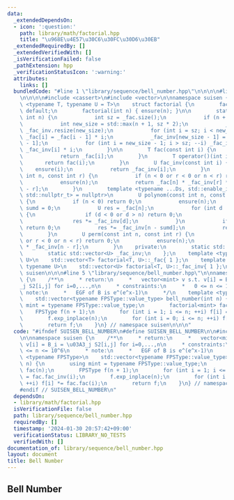 ```yaml
---
data:
  _extendedDependsOn:
  - icon: ':question:'
    path: library/math/factorial.hpp
    title: "\u968E\u4E57\u30C6\u30FC\u30D6\u30EB"
  _extendedRequiredBy: []
  _extendedVerifiedWith: []
  _isVerificationFailed: false
  _pathExtension: hpp
  _verificationStatusIcon: ':warning:'
  attributes:
    links: []
  bundledCode: "#line 1 \"library/sequence/bell_number.hpp\"\n\n\n\n#line 1 \"library/math/factorial.hpp\"\
    \n\n\n\n#include <cassert>\n#include <vector>\n\nnamespace suisen {\n    template\
    \ <typename T, typename U = T>\n    struct factorial {\n        factorial() =\
    \ default;\n        factorial(int n) { ensure(n); }\n\n        static void ensure(const\
    \ int n) {\n            int sz = _fac.size();\n            if (n + 1 <= sz) return;\n\
    \            int new_size = std::max(n + 1, sz * 2);\n            _fac.resize(new_size),\
    \ _fac_inv.resize(new_size);\n            for (int i = sz; i < new_size; ++i)\
    \ _fac[i] = _fac[i - 1] * i;\n            _fac_inv[new_size - 1] = U(1) / _fac[new_size\
    \ - 1];\n            for (int i = new_size - 1; i > sz; --i) _fac_inv[i - 1] =\
    \ _fac_inv[i] * i;\n        }\n\n        T fac(const int i) {\n            ensure(i);\n\
    \            return _fac[i];\n        }\n        T operator()(int i) {\n     \
    \       return fac(i);\n        }\n        U fac_inv(const int i) {\n        \
    \    ensure(i);\n            return _fac_inv[i];\n        }\n        U binom(const\
    \ int n, const int r) {\n            if (n < 0 or r < 0 or n < r) return 0;\n\
    \            ensure(n);\n            return _fac[n] * _fac_inv[r] * _fac_inv[n\
    \ - r];\n        }\n        template <typename ...Ds, std::enable_if_t<std::conjunction_v<std::is_integral<Ds>...>,\
    \ std::nullptr_t> = nullptr>\n        U polynom(const int n, const Ds& ...ds)\
    \ {\n            if (n < 0) return 0;\n            ensure(n);\n            int\
    \ sumd = 0;\n            U res = _fac[n];\n            for (int d : { ds... })\
    \ {\n                if (d < 0 or d > n) return 0;\n                sumd += d;\n\
    \                res *= _fac_inv[d];\n            }\n            if (sumd > n)\
    \ return 0;\n            res *= _fac_inv[n - sumd];\n            return res;\n\
    \        }\n        U perm(const int n, const int r) {\n            if (n < 0\
    \ or r < 0 or n < r) return 0;\n            ensure(n);\n            return _fac[n]\
    \ * _fac_inv[n - r];\n        }\n    private:\n        static std::vector<T> _fac;\n\
    \        static std::vector<U> _fac_inv;\n    };\n    template <typename T, typename\
    \ U>\n    std::vector<T> factorial<T, U>::_fac{ 1 };\n    template <typename T,\
    \ typename U>\n    std::vector<U> factorial<T, U>::_fac_inv{ 1 };\n} // namespace\
    \ suisen\n\n\n#line 5 \"library/sequence/bell_number.hpp\"\n\nnamespace suisen\
    \ {\n    /**\n     * return:\n     *   vector<mint> v s.t. v[i] = B_i = \u03A3\
    _j S2[i,j] for i=0,...,n\n     * constraints:\n     *   0 <= n <= 10^6\n     *\
    \ note:\n     *   EGF of B is e^(e^x-1)\n     */\n    template <typename FPSType>\n\
    \    std::vector<typename FPSType::value_type> bell_number(int n) {\n        using\
    \ mint = typename FPSType::value_type;\n        factorial<mint> fac(n);\n    \
    \    FPSType f(n + 1);\n        for (int i = 1; i <= n; ++i) f[i] = fac.fac_inv(i);\n\
    \        f.exp_inplace(n);\n        for (int i = 0; i <= n; ++i) f[i] *= fac.fac(i);\n\
    \        return f;\n    }\n} // namespace suisen\n\n\n"
  code: "#ifndef SUISEN_BELL_NUMBER\n#define SUISEN_BELL_NUMBER\n\n#include \"library/math/factorial.hpp\"\
    \n\nnamespace suisen {\n    /**\n     * return:\n     *   vector<mint> v s.t.\
    \ v[i] = B_i = \u03A3_j S2[i,j] for i=0,...,n\n     * constraints:\n     *   0\
    \ <= n <= 10^6\n     * note:\n     *   EGF of B is e^(e^x-1)\n     */\n    template\
    \ <typename FPSType>\n    std::vector<typename FPSType::value_type> bell_number(int\
    \ n) {\n        using mint = typename FPSType::value_type;\n        factorial<mint>\
    \ fac(n);\n        FPSType f(n + 1);\n        for (int i = 1; i <= n; ++i) f[i]\
    \ = fac.fac_inv(i);\n        f.exp_inplace(n);\n        for (int i = 0; i <= n;\
    \ ++i) f[i] *= fac.fac(i);\n        return f;\n    }\n} // namespace suisen\n\n\
    #endif // SUISEN_BELL_NUMBER\n"
  dependsOn:
  - library/math/factorial.hpp
  isVerificationFile: false
  path: library/sequence/bell_number.hpp
  requiredBy: []
  timestamp: '2024-01-30 20:57:42+09:00'
  verificationStatus: LIBRARY_NO_TESTS
  verifiedWith: []
documentation_of: library/sequence/bell_number.hpp
layout: document
title: Bell Number
---
```

## Bell Number